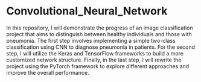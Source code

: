# Convolutional_Neural_Network
In this repository, I will demonstrate the progress of an image classification project that aims to distinguish between healthy individuals and those with pneumonia. The first step involves implementing a simple two-class classification using CNN to diagnose pneumonia in patients. For the second step, I will utilize the Keras and TensorFlow frameworks to build a more customized network structure. Finally, in the last step, I will rewrite the project using the PyTorch framework to explore different approaches and improve the overall performance. 
